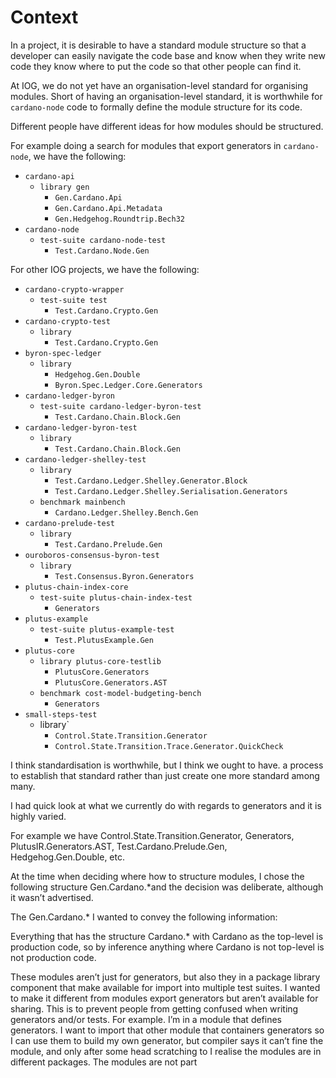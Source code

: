 # Context

In a project, it is desirable to have a standard module structure so that a developer can easily navigate the code base and know when they write new code they know where to put the code so that other people can find it.

At IOG, we do not yet have an organisation-level standard for organising modules.  Short of having an organisation-level standard, it is worthwhile for `cardano-node` code to formally define the module structure for its code.

Different people have different ideas for how modules should be structured.

For example doing a search for modules that export generators in `cardano-node`, we have the following:

* `cardano-api`
  * `library gen`
    * `Gen.Cardano.Api`
    * `Gen.Cardano.Api.Metadata`
    * `Gen.Hedgehog.Roundtrip.Bech32`
* `cardano-node`
  * `test-suite cardano-node-test`
    * `Test.Cardano.Node.Gen`

For other IOG projects, we have the following:

* `cardano-crypto-wrapper`
  * `test-suite test`
    * `Test.Cardano.Crypto.Gen`
* `cardano-crypto-test`
  * `library`
    * `Test.Cardano.Crypto.Gen`
* `byron-spec-ledger`
  * `library`
    * `Hedgehog.Gen.Double`
    * `Byron.Spec.Ledger.Core.Generators`
* `cardano-ledger-byron`
  * `test-suite cardano-ledger-byron-test`
    * `Test.Cardano.Chain.Block.Gen`
* `cardano-ledger-byron-test`
  * `library`
    * `Test.Cardano.Chain.Block.Gen`
* `cardano-ledger-shelley-test`
  * `library`
    * `Test.Cardano.Ledger.Shelley.Generator.Block`
    * `Test.Cardano.Ledger.Shelley.Serialisation.Generators`
  * `benchmark mainbench`
    * `Cardano.Ledger.Shelley.Bench.Gen`
* `cardano-prelude-test`
  * `library`
    * `Test.Cardano.Prelude.Gen`
* `ouroboros-consensus-byron-test`
  * `library`
    * `Test.Consensus.Byron.Generators`
* `plutus-chain-index-core`
  * `test-suite plutus-chain-index-test`
    * `Generators`
* `plutus-example`
  * `test-suite plutus-example-test`
    * `Test.PlutusExample.Gen`
* `plutus-core`
  * `library plutus-core-testlib`
    * `PlutusCore.Generators`
    * `PlutusCore.Generators.AST`
  * `benchmark cost-model-budgeting-bench`
    * `Generators`
* `small-steps-test`
  * library`
    * `Control.State.Transition.Generator`
    * `Control.State.Transition.Trace.Generator.QuickCheck`


I think standardisation is worthwhile, but I think we ought to have. a process to establish that standard rather than just create one more standard among many.

I had quick look at what we currently do with regards to generators and it is highly varied.

For example we have Control.State.Transition.Generator, Generators, PlutusIR.Generators.AST, Test.Cardano.Prelude.Gen, Hedgehog.Gen.Double, etc.

At the time when deciding where how to structure modules, I chose the following structure Gen.Cardano.*and the decision was deliberate, although it wasn’t advertised.

The Gen.Cardano.* I wanted to convey the following information:

Everything that has the structure Cardano.* with Cardano as the top-level is production code, so by inference anything where Cardano is not top-level is not production code.


These modules aren’t just for generators, but also they in a package library component that make available for import into multiple test suites.  I wanted to make it different from modules export generators but aren’t available for sharing.  This is to prevent people from getting confused when writing generators and/or tests.  For example.  I’m in a module that defines generators.  I want to import that other module that containers generators so I can use them to build my own generator, but compiler says it can’t fine the module, and only after some head scratching to I realise the modules are in different packages.
The modules are not part
